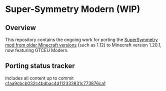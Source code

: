 # Super-Symmetry Modern (WIP)
## Overview
This repository contains the ongoing work for porting the [SuperSymmetry mod from older Minecraft versions](https://github.com/SymmetricDevs/Susy-Core) (such as 1.12) to Minecraft version 1.20.1, now featuring GTCEU Modern.

## Porting status tracker
Includes all content up to commit [c1aa9cbcb032c4bdbac4d112333831c773876ca1](https://github.com/SymmetricDevs/Susy-Core/commit/c1aa9cbcb032c4bdbac4d112333831c773876ca1)
